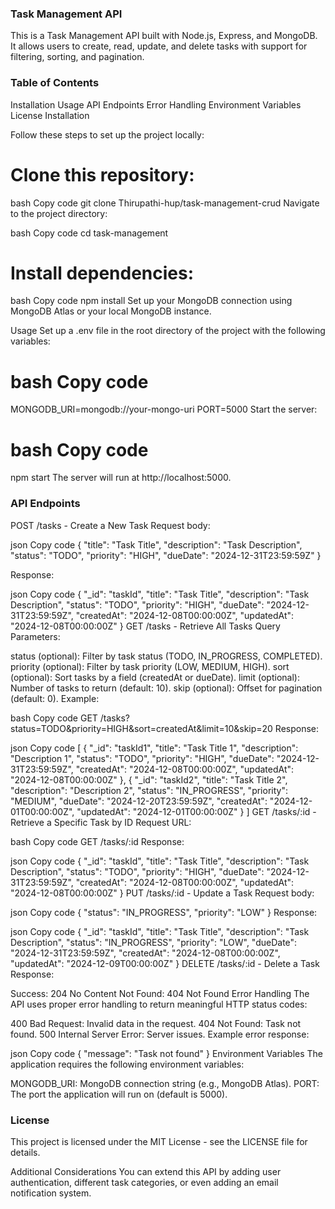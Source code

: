 

### Task Management API
This is a Task Management API built with Node.js, Express, and MongoDB. It allows users to create, read, update, and delete tasks with support for filtering, sorting, and pagination.

### Table of Contents
Installation
Usage
API Endpoints
Error Handling
Environment Variables
License
Installation


Follow these steps to set up the project locally:

# Clone this repository:

bash Copy code
git clone  Thirupathi-hup/task-management-crud
Navigate to the project directory:

bash Copy code
cd task-management


# Install dependencies:

bash Copy code
npm install
Set up your MongoDB connection using MongoDB Atlas or your local MongoDB instance.

Usage
Set up a .env file in the root directory of the project with the following variables:

# bash Copy code
MONGODB_URI=mongodb://your-mongo-uri
PORT=5000
Start the server:

# bash Copy code
npm start
The server will run at http://localhost:5000.

### API Endpoints
POST /tasks - Create a New Task
Request body:

json Copy code
{
  "title": "Task Title",
  "description": "Task Description",
  "status": "TODO",
  "priority": "HIGH",
  "dueDate": "2024-12-31T23:59:59Z"
}

Response:

json Copy code
{
  "_id": "taskId",
  "title": "Task Title",
  "description": "Task Description",
  "status": "TODO",
  "priority": "HIGH",
  "dueDate": "2024-12-31T23:59:59Z",
  "createdAt": "2024-12-08T00:00:00Z",
  "updatedAt": "2024-12-08T00:00:00Z"
}
GET /tasks - Retrieve All Tasks
Query Parameters:

status (optional): Filter by task status (TODO, IN_PROGRESS, COMPLETED).
priority (optional): Filter by task priority (LOW, MEDIUM, HIGH).
sort (optional): Sort tasks by a field (createdAt or dueDate).
limit (optional): Number of tasks to return (default: 10).
skip (optional): Offset for pagination (default: 0).
Example:

bash Copy code
GET /tasks?status=TODO&priority=HIGH&sort=createdAt&limit=10&skip=20
Response:

json Copy code
[
  {
    "_id": "taskId1",
    "title": "Task Title 1",
    "description": "Description 1",
    "status": "TODO",
    "priority": "HIGH",
    "dueDate": "2024-12-31T23:59:59Z",
    "createdAt": "2024-12-08T00:00:00Z",
    "updatedAt": "2024-12-08T00:00:00Z"
  },
  {
    "_id": "taskId2",
    "title": "Task Title 2",
    "description": "Description 2",
    "status": "IN_PROGRESS",
    "priority": "MEDIUM",
    "dueDate": "2024-12-20T23:59:59Z",
    "createdAt": "2024-12-01T00:00:00Z",
    "updatedAt": "2024-12-01T00:00:00Z"
  }
]
GET /tasks/:id - Retrieve a Specific Task by ID
Request URL:

bash Copy code
GET /tasks/:id
Response:

json
Copy code
{
  "_id": "taskId",
  "title": "Task Title",
  "description": "Task Description",
  "status": "TODO",
  "priority": "HIGH",
  "dueDate": "2024-12-31T23:59:59Z",
  "createdAt": "2024-12-08T00:00:00Z",
  "updatedAt": "2024-12-08T00:00:00Z"
}
PUT /tasks/:id - Update a Task
Request body:

json Copy code
{
  "status": "IN_PROGRESS",
  "priority": "LOW"
}
Response:

json
Copy code
{
  "_id": "taskId",
  "title": "Task Title",
  "description": "Task Description",
  "status": "IN_PROGRESS",
  "priority": "LOW",
  "dueDate": "2024-12-31T23:59:59Z",
  "createdAt": "2024-12-08T00:00:00Z",
  "updatedAt": "2024-12-09T00:00:00Z"
}
DELETE /tasks/:id - Delete a Task
Response:

Success: 204 No Content
Not Found: 404 Not Found
Error Handling
The API uses proper error handling to return meaningful HTTP status codes:

400 Bad Request: Invalid data in the request.
404 Not Found: Task not found.
500 Internal Server Error: Server issues.
Example error response:

json Copy code
{
  "message": "Task not found"
}
Environment Variables
The application requires the following environment variables:

MONGODB_URI: MongoDB connection string (e.g., MongoDB Atlas).
PORT: The port the application will run on (default is 5000).

### License
This project is licensed under the MIT License - see the LICENSE file for details.

Additional Considerations
You can extend this API by adding user authentication, different task categories, or even adding an email notification system.












